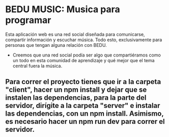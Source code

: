 # BEDU MUSIC: Musica para programar

 Esta aplicación web es una red social diseñada para comunicarse, compartir información y escuchar música. Todo esto, exclusivamente para personas que tengan alguna relación con BEDU.

- Creemos que una red social podía ser algo que compartiéramos como un todo en esta comunidad de aprendizaje y qué mejor que el tema central fuera la música.


## Para correr el proyecto tienes que ir a la carpeta "client", hacer un npm install y dejar que se instalen las dependencias, para la parte del servidor, dirígite a la carpeta "server" e instalar las dependencias, con un npm install. Asimismo, es necesario hacer un npm run dev para correr el servidor.

